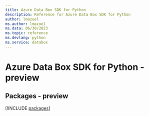 ```yaml
---
title: Azure Data Box SDK for Python
description: Reference for Azure Data Box SDK for Python
author: lmazuel
ms.author: lmazuel
ms.data: 06/30/2023
ms.topic: reference
ms.devlang: python
ms.service: databox
---
```

# Azure Data Box SDK for Python - preview
## Packages - preview
[!INCLUDE [packages](data-box-index.md)]